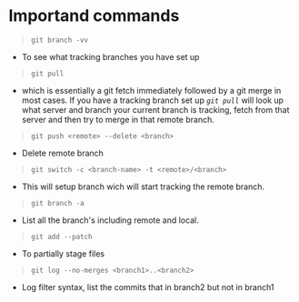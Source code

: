 # **Importand commands**


>`git branch -vv`
- To see what tracking branches you have set up

> `git pull`
- which is essentially a git fetch immediately followed by a git merge in most cases. If you have a tracking branch set up *`git pull`* will look up what server and branch your current branch is tracking, fetch from that server and then try to merge in that remote branch.

> `git push <remote> --delete <branch>`
- Delete remote branch

> `git switch -c <branch-name> -t <remote>/<branch>`
- This will setup branch wich will start tracking the remote branch.

> `git branch -a`
- List all the branch's including remote and local.

> `git add --patch`
- To partially stage files

> `git log --no-merges <branch1>..<branch2>`
- Log filter syntax, list the commits that in branch2 but not in branch1
